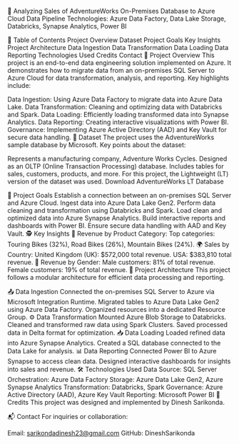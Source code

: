 🔧 Analyzing Sales of AdventureWorks
On-Premises Database to Azure Cloud Data Pipeline
Technologies: Azure Data Factory, Data Lake Storage, Databricks, Synapse Analytics, Power BI

📝 Table of Contents
Project Overview
Dataset
Project Goals
Key Insights
Project Architecture
Data Ingestion
Data Transformation
Data Loading
Data Reporting
Technologies Used
Credits
Contact
🔬 Project Overview
This project is an end-to-end data engineering solution implemented on Azure. It demonstrates how to migrate data from an on-premises SQL Server to Azure Cloud for data transformation, analysis, and reporting.
Key highlights include:

Data Ingestion: Using Azure Data Factory to migrate data into Azure Data Lake.
Data Transformation: Cleaning and optimizing data with Databricks and Spark.
Data Loading: Efficiently loading transformed data into Synapse Analytics.
Data Reporting: Creating interactive visualizations with Power BI.
Governance: Implementing Azure Active Directory (AAD) and Key Vault for secure data handling.
💾 Dataset
The project uses the AdventureWorks sample database by Microsoft.
Key points about the dataset:

Represents a manufacturing company, Adventure Works Cycles.
Designed as an OLTP (Online Transaction Processing) database.
Includes tables for sales, customers, products, and more.
For this project, the Lightweight (LT) version of the dataset was used.
Download AdventureWorks LT Database

🎯 Project Goals
Establish a connection between an on-premises SQL Server and Azure Cloud.
Ingest data into Azure Data Lake Gen2.
Perform data cleaning and transformation using Databricks and Spark.
Load clean and optimized data into Azure Synapse Analytics.
Build interactive reports and dashboards with Power BI.
Ensure secure data handling with AAD and Key Vault.
🕵️ Key Insights
💸 Revenue by Product Category:
Top categories: Touring Bikes (32%), Road Bikes (26%), Mountain Bikes (24%).
🌍 Sales by Country:
United Kingdom (UK): $572,000 total revenue.
USA: $383,810 total revenue.
🚻 Revenue by Gender:
Male customers: 81% of total revenue.
Female customers: 19% of total revenue.
📝 Project Architecture
This project follows a modular architecture for efficient data processing and reporting.

📤 Data Ingestion
Connected the on-premises SQL Server to Azure via Microsoft Integration Runtime.
Migrated tables to Azure Data Lake Gen2 using Azure Data Factory.
Organized resources into a dedicated Resource Group.
⚙️ Data Transformation
Mounted Azure Blob Storage to Databricks.
Cleaned and transformed raw data using Spark Clusters.
Saved processed data in Delta format for optimization.
📥 Data Loading
Loaded refined data into Azure Synapse Analytics.
Created a SQL database connected to the Data Lake for analysis.
📊 Data Reporting
Connected Power BI to Azure Synapse to access clean data.
Designed interactive dashboards for insights into sales and revenue.
🛠️ Technologies Used
Data Source: SQL Server
Orchestration: Azure Data Factory
Storage: Azure Data Lake Gen2, Azure Synapse Analytics
Transformation: Databricks, Spark
Governance: Azure Active Directory (AAD), Azure Key Vault
Reporting: Microsoft Power BI
👥 Credits
This project was designed and implemented by Dinesh Sarikonda.

📬 Contact
For inquiries or collaboration:

Email: sarikondadinesh23@gmail.com
GitHub: DineshSarikonda
